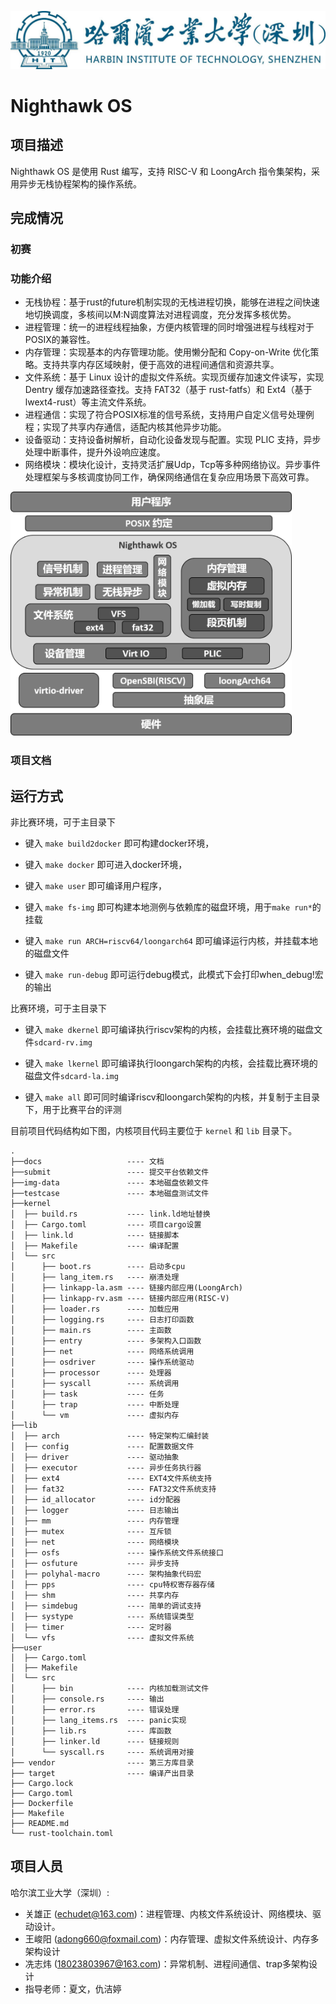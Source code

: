 ![哈工大深圳](./docs/assets/hitsz-logo.jpg)

# Nighthawk OS

## 项目描述

Nighthawk OS 是使用 Rust 编写，支持 RISC-V 和 LoongArch 指令集架构，采用异步无栈协程架构的操作系统。

## 完成情况

### 初赛

<!-- 这里写完成测例情况，并在assets文件夹下放一张得分榜截图leaderboard-pre.png -->
<!--  ![决赛第一阶段排行榜](./docs/assets/leaderboard-pre.png) -->

### 功能介绍
<!--  这里复制了Phoenix的，请检查修改自己了解的部分，为避免重复可以重构或添加模块 -->
- 无栈协程：基于rust的future机制实现的无栈进程切换，能够在进程之间快速地切换调度，多核间以M:N调度算法对进程调度，充分发挥多核优势。
- 进程管理：统一的进程线程抽象，方便内核管理的同时增强进程与线程对于POSIX的兼容性。
- 内存管理：实现基本的内存管理功能。使用懒分配和 Copy-on-Write 优化策略。支持共享内存区域映射，便于高效的进程间通信和资源共享。
- 文件系统：基于 Linux 设计的虚拟文件系统。实现页缓存加速文件读写，实现 Dentry 缓存加速路径查找。支持 FAT32（基于 rust-fatfs）和 Ext4（基于 lwext4-rust）等主流文件系统。
- 进程通信：实现了符合POSIX标准的信号系统，支持用户自定义信号处理例程；实现了共享内存通信，适配内核其他异步功能。
- 设备驱动：支持设备树解析，自动化设备发现与配置。实现 PLIC 支持，异步处理中断事件，提升外设响应速度。
- 网络模块：模块化设计，支持灵活扩展Udp，Tcp等多种网络协议。异步事件处理框架与多核调度协同工作，确保网络通信在复杂应用场景下高效可靠。

<img src="./docs/assets/Nighthawk-design.png" alt="Nighthawk内核架构" width="450"/>

### 项目文档

<!--  [Nighthawk-初赛文档](./Nighthawk-初赛文档.pdf) -->

## 运行方式

非比赛环境，可于主目录下

- 键入 `make build2docker` 即可构建docker环境，

- 键入 `make docker` 即可进入docker环境，

- 键入 `make user` 即可编译用户程序，

- 键入 `make fs-img` 即可构建本地测例与依赖库的磁盘环境，用于`make run*`的挂载

- 键入 `make run ARCH=riscv64/loongarch64` 即可编译运行内核，并挂载本地的磁盘文件

- 键入 `make run-debug` 即可运行debug模式，此模式下会打印when_debug!宏的输出

比赛环境，可于主目录下

- 键入 `make dkernel` 即可编译执行riscv架构的内核，会挂载比赛环境的磁盘文件`sdcard-rv.img`

- 键入 `make lkernel` 即可编译执行loongarch架构的内核，会挂载比赛环境的磁盘文件`sdcard-la.img`

- 键入 `make all` 即可同时编译riscv和loongarch架构的内核，并复制于主目录下，用于比赛平台的评测

目前项目代码结构如下图，内核项目代码主要位于 `kernel` 和 `lib` 目录下。
<!-- 这里后来新加的文件夹我还没有细看，可以考虑进一步细化 -->
```
.
├──docs                   ---- 文档
├──submit                 ---- 提交平台依赖文件
├──img-data               ---- 本地磁盘依赖文件
├──testcase               ---- 本地磁盘测试文件
├──kernel
│  ├── build.rs           ---- link.ld地址替换
│  ├── Cargo.toml         ---- 项目cargo设置
│  ├── link.ld            ---- 链接脚本
│  ├── Makefile           ---- 编译配置
│  └── src
│      ├── boot.rs        ---- 启动多cpu 
│      ├── lang_item.rs   ---- 崩溃处理
│      ├── linkapp-la.asm ---- 链接内部应用(LoongArch)
│      ├── linkapp-rv.asm ---- 链接内部应用(RISC-V)
│      ├── loader.rs      ---- 加载应用
│      ├── logging.rs     ---- 日志打印函数
│      ├── main.rs        ---- 主函数
│      ├── entry          ---- 多架构入口函数
│      ├── net            ---- 网络系统调用
│      ├── osdriver       ---- 操作系统驱动
│      ├── processor      ---- 处理器
│      ├── syscall        ---- 系统调用
│      ├── task           ---- 任务
│      ├── trap           ---- 中断处理
│      └── vm             ---- 虚拟内存
├──lib
│  ├── arch               ---- 特定架构汇编封装
│  ├── config             ---- 配置数据文件
│  ├── driver             ---- 驱动抽象
│  ├── executor           ---- 异步任务执行器
│  ├── ext4               ---- EXT4文件系统支持
│  ├── fat32              ---- FAT32文件系统支持
│  ├── id_allocator       ---- id分配器
│  ├── logger             ---- 日志输出
│  ├── mm                 ---- 内存管理
│  ├── mutex              ---- 互斥锁
│  ├── net                ---- 网络模块
│  ├── osfs               ---- 操作系统文件系统接口
│  ├── osfuture           ---- 异步支持
│  ├── polyhal-macro      ---- 架构抽象代码宏
│  ├── pps                ---- cpu特权寄存器存储
│  ├── shm                ---- 共享内存
│  ├── simdebug           ---- 简单的调试支持
│  ├── systype            ---- 系统错误类型
│  ├── timer              ---- 定时器
│  └── vfs                ---- 虚拟文件系统
├──user
│  ├── Cargo.toml
│  ├── Makefile
│  └── src
│      ├── bin            ---- 内核加载测试文件
│      ├── console.rs     ---- 输出
│      ├── error.rs       ---- 错误处理
│      ├── lang_items.rs  ---- panic实现
│      ├── lib.rs         ---- 库函数
│      ├── linker.ld      ---- 链接规则
│      └── syscall.rs     ---- 系统调用对接
├── vendor                ---- 第三方库目录
├── target                ---- 编译产出目录
├── Cargo.lock
├── Cargo.toml
├── Dockerfile
├── Makefile
├── README.md
└── rust-toolchain.toml
```

## 项目人员

哈尔滨工业大学（深圳）:

- 关雄正 (<echudet@163.com>)：进程管理、内核文件系统设计、网络模块、驱动设计。
- 王峻阳 (<adong660@foxmail.com>)：内存管理、虚拟文件系统设计、内存多架构设计
- 冼志炜 (<18023803967@163.com>)：异常机制、进程间通信、trap多架构设计
- 指导老师：夏文，仇洁婷

<!-- 参考部分，我们基本只参考了 byteOS 的 HAL 和 Phoenix，写出来不太好看，不知道怎么处理 -->
